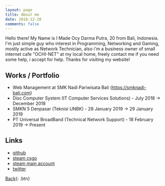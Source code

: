 ```yaml
---
layout: page
title: About me
date: 2018-12-20
comments: false
---
```

    
Hello there! My Name is I Made Ocy Darma Putra, 20 from Bali, Indonesia. I'm just simple guy who interest in Programming, Networking and Gaming, mostly active as Network Technician, also i'm a business owner of small internet cafe "OCHI-NET" at my local home, freely contact me if you need some help, i accept for help. Thanks for visiting my website!

## Works / Portfolio
* Web Management at SMK Nadi Pariwisata Bali (https://smknadi-bali.com)
* Disc Computer System (IT Computer Services Solutions) - July 2018 -> December 2018
* SMKN 5 Denpasar (Teknisi UNBK) - 28 January 2019 -> 29 January 2019
* PT Universal BroadBand (Technical Network Support) - 18 February 2019 -> Present

## Links
* [github](https://github.com/troke12)
* [steam csgo](http://steamcommunity.com/id/mekatukan)
* [steam main account](http://steamcommunity.com/id/troke)
* [twitter](https://twitter.com/darma_ochi)

[Back](https://troke.id){: .btn}
